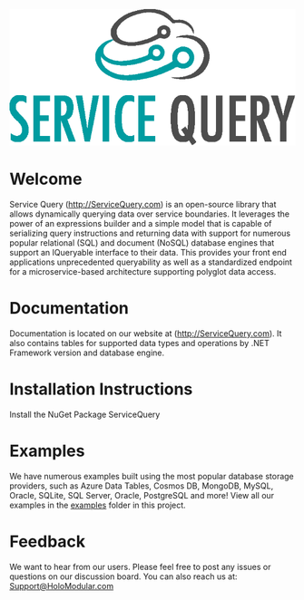 ![ServiceQuery Logo](https://github.com/holomodular/ServiceQuery/blob/main/examples/InMemory7/wwwroot/Logo.png)

# Welcome
Service Query (http://ServiceQuery.com) is an open-source library that allows dynamically querying data over service boundaries. It leverages the power of an  expressions builder and a simple model that is capable of serializing query instructions and returning data with support for numerous popular relational (SQL) and document (NoSQL) database engines that support an IQueryable interface to their data. This provides your front end applications unprecedented queryability as well as a standardized endpoint for a microservice-based architecture supporting polyglot data access.

# Documentation
Documentation is located on our website at (http://ServiceQuery.com). It also contains tables for supported data types and operations by .NET Framework version and database engine.

# Installation Instructions
Install the NuGet Package ServiceQuery

# Examples
We have numerous examples built using the most popular database storage providers, such as Azure Data Tables, Cosmos DB, MongoDB, MySQL, Oracle, SQLite, SQL Server, Oracle, PostgreSQL and more! 
View all our examples in the [examples](https://github.com/holomodular/ServiceQuery/blob/main/examples) folder in this project.

# Feedback
We want to hear from our users. Please feel free to post any issues or questions on our discussion board. You can also reach us at: Support@HoloModular.com
